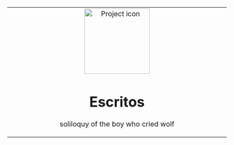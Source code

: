 <table align="center"><tr><td align="center" width="9999">
<img src="https://kuon.s-ul.eu/yztG5JzT" align="center" width="150" alt="Project icon">
  
  # Escritos

soliloquy of the boy who cried wolf
</td></tr></table>
